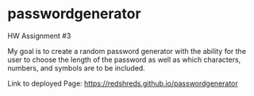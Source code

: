 # passwordgenerator

HW Assignment #3

My goal is to create a random password generator with the ability for the user to choose the length of the password as well as which characters, numbers, and symbols are to be included.

Link to deployed Page: https://redshreds.github.io/passwordgenerator
